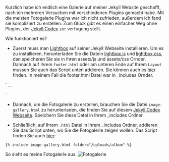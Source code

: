 Kurzlich habe ich endlich eine Galerie auf meiner Jekyll Website geschafft, nach ich mehreren Versuchen mit verschiedenen Plugins gemacht habe. Mit die meisten Fotogalerie Plugins war ich nicht zufrieden, außerdem ich fand sie kompliziert zu erstellen. Zum Glück gibt es einen einfacher Weg ohne Plugins, der [Jekyll Codex](https://jekyllcodex.org/without-plugin/image-gallery/) zur verfugung stellt. 

Wie funktioniert es?
- Zuerst muss man [Lightbox](https://jekyllcodex.org/without-plugin/lightbox/) auf seiner Jekyll Webseite installieren. 
Um es zu installieren, herunterladen Sie die Datein [lightbox.js](https://jekyllcodex.org/without-plugin/lightbox/) und [lightbox.css](https://jekyllcodex.org/without-plugin/lightbox/), dan speicheren Sie sie in Ihren assets/js und assets/css Ornder. Dannach auf Ihrem `footer.html` oder am unteren Ende auf Ihrem `Layout` mussen Sie auch das Script unten addieren. Sie können auch es [hier](https://jekyllcodex.org/without-plugin/lightbox/) finden. In meinem Fall die footer.html Datei war in \_includes Ornder. 

`
...
<script type="text/javascript" src="/js/lightbox.js"></script>
<link rel="stylesheet" href="/css/lightbox.css">
</body>
</html>

 `
- Dannach, um die Fotogalerie zu erstellen, brauchen Sie die Datei `image-gallery.html` zu herunterladen, die finden Sie auf diesem [Jekyll Codex Webseite]( https://jekyllcodex.org/without-plugin/image-gallery/). Speichern Sie diese Datei in Ihrem \_includes Ordner.  


- Schließlich, auf Ihrem `.html` Datei in Ihrem \_includes Ordner, addieren Sie das Script unten, wo Sie die Fotogalerie zeigen wollen. Das Script finden Sie auch [hier]( https://jekyllcodex.org/without-plugin/image-gallery/):

`{% include image-gallery.html folder="/uploads/album" %}`

So sieht es meine Fotogalerie aus.
![Fotogalerie](https://user-images.githubusercontent.com/72214216/94930132-46a22800-04c6-11eb-95c9-6c86aba54588.PNG)
